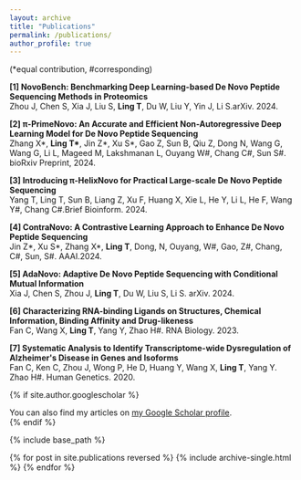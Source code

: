 ```yaml
---
layout: archive
title: "Publications"
permalink: /publications/
author_profile: true
---
```

(\*equal contribution, #corresponding)

**[1] NovoBench: Benchmarking Deep Learning-based De Novo Peptide Sequencing Methods in Proteomics**<br/>
Zhou J, Chen S, Xia J, Liu S, __Ling T__, Du W, Liu Y, Yin J, Li S.arXiv. 2024.

**[2] π-PrimeNovo: An Accurate and Efficient Non-Autoregressive Deep Learning Model for De Novo Peptide Sequencing** <br/>
Zhang X\*, __Ling T\*__, Jin Z\*, Xu S*, Gao Z, Sun B, Qiu Z, Dong N, Wang G, Wang G, Li L, Mageed M, Lakshmanan L, Ouyang W#, Chang C#, Sun S#. bioRxiv Preprint, 2024.<br/>

**[3] Introducing π-HelixNovo for Practical Large-scale De Novo Peptide Sequencing** <br/>
Yang T, Ling T, Sun B, Liang Z, Xu F, Huang X, Xie L, He Y, Li L, He F, Wang Y#, Chang C#.Brief Bioinform. 2024.<br/>

**[4] ContraNovo: A Contrastive Learning Approach to Enhance De Novo Peptide Sequencing**<br/>
Jin Z*, Xu S*, Zhang X*, __Ling T__, Dong, N, Ouyang, W#, Gao, Z#, Chang, C#, Sun, S#. AAAI.2024.<br/>

**[5] AdaNovo: Adaptive De Novo Peptide Sequencing with Conditional Mutual Information**<br/>
Xia J, Chen S, Zhou J, __Ling T__, Du W, Liu S, Li S. arXiv. 2024.<br/>

**[6] Characterizing RNA-binding Ligands on Structures, Chemical Information, Binding Affinity and Drug-likeness**<br/>
Fan C, Wang X, __Ling T__, Yang Y, Zhao H#. RNA Biology. 2023.<br/>

**[7] Systematic Analysis to Identify Transcriptome-wide Dysregulation of Alzheimer's Disease in Genes and Isoforms**<br/>
Fan C, Ken C, Zhou J, Wong P, He D, Huang Y, Wang X, __Ling T__, Yang Y. Zhao H#. Human Genetics. 2020.<br/>

{% if site.author.googlescholar %}
  <div class="wordwrap">You can also find my articles on <a href="{{site.author.googlescholar}}">my Google Scholar profile</a>.</div>
{% endif %}

{% include base_path %}

{% for post in site.publications reversed %}
  {% include archive-single.html %}
{% endfor %}
